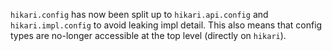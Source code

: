 `hikari.config` has now been split up to `hikari.api.config` and `hikari.impl.config` to avoid leaking impl detail.
This also means that config types are no-longer accessible at the top level (directly on `hikari`).
